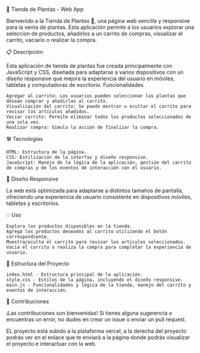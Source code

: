 🌿 Tienda de Plantas - Web App

Bienvenido a la Tienda de Plantas 🌱, una página web sencilla y responsive para la venta de plantas. Esta aplicación permite a los usuarios explorar una selección de productos, añadirlos a un carrito de compras, visualizar el carrito, vaciarlo o realizar la compra.


📋 Descripción

Esta aplicación de tienda de plantas fue creada principalmente con JavaScript y CSS, diseñada para adaptarse a varios dispositivos con un diseño responsive que mejora la experiencia del usuario en móviles, tabletas y computadoras de escritorio.
Funcionalidades

    Agregar al carrito: Los usuarios pueden seleccionar las plantas que desean comprar y añadirlas al carrito.
    Visualización del carrito: Se puede mostrar u ocultar el carrito para revisar los artículos añadidos.
    Vaciar carrito: Permite eliminar todos los productos seleccionados de una sola vez.
    Realizar compra: Simula la acción de finalizar la compra.

🛠️ Tecnologías

    HTML: Estructura de la página.
    CSS: Estilización de la interfaz y diseño responsive.
    JavaScript: Manejo de la lógica de la aplicación, gestión del carrito de compras y de los eventos de interacción con el usuario.

📱 Diseño Responsive

La web está optimizada para adaptarse a distintos tamaños de pantalla, ofreciendo una experiencia de usuario consistente en dispositivos móviles, tabletas y escritorios.

💡 Uso

    Explora los productos disponibles en la tienda.
    Agrega los productos deseados al carrito utilizando el botón correspondiente.
    Muestra/oculta el carrito para revisar los artículos seleccionados.
    Vacía el carrito o realiza la compra para completar la experiencia de usuario.

📂 Estructura del Proyecto

    index.html - Estructura principal de la aplicación.
    style.css - Estilos de la página, incluyendo el diseño responsive.
    main.js - Funcionalidades y lógica de la tienda, manejo del carrito y eventos de interacción.

🤝 Contribuciones

¡Las contribuciones son bienvenidas! Si tienes alguna sugerencia o encuentras un error, no dudes en crear un issue o enviar un pull request.

EL proyecto está subido a la plataforma vercel, a la derecha del proyecto podrás ver en el enlace que te enviará a la página donde podrás visualizar el proyecto e interactuar con la web.

